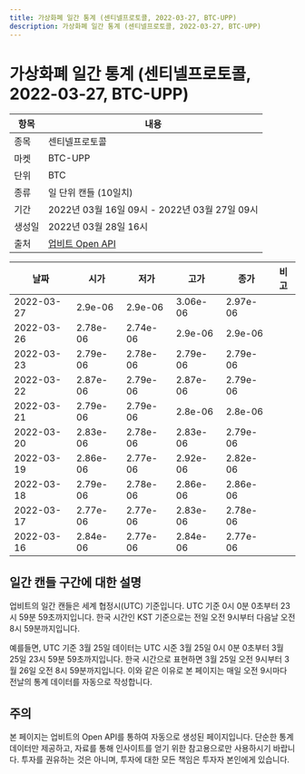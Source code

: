 ```yaml
---
title: 가상화폐 일간 통계 (센티넬프로토콜, 2022-03-27, BTC-UPP)
description: 가상화폐 일간 통계 (센티넬프로토콜, 2022-03-27, BTC-UPP)
---
```


가상화폐 일간 통계 (센티넬프로토콜, 2022-03-27, BTC-UPP)
===

|항목|내용|
|--|--|
|종목|센티넬프로토콜|
|마켓|BTC-UPP|
|단위|BTC|
|종류|일 단위 캔들 (10일치)|
|기간|2022년 03월 16일 09시 - 2022년 03월 27일 09시|
|생성일|2022년 03월 28일 16시|
|출처|[업비트 Open API](https://docs.upbit.com)|


|날짜|시가|저가|고가|종가|비고|
|--|--|--|--|--|--|
|2022-03-27|2.9e-06|2.9e-06|3.06e-06|2.97e-06|    |
|2022-03-26|2.78e-06|2.74e-06|2.9e-06|2.9e-06|    |
|2022-03-23|2.79e-06|2.78e-06|2.79e-06|2.79e-06|    |
|2022-03-22|2.87e-06|2.79e-06|2.87e-06|2.79e-06|    |
|2022-03-21|2.79e-06|2.79e-06|2.8e-06|2.8e-06|    |
|2022-03-20|2.83e-06|2.78e-06|2.83e-06|2.79e-06|    |
|2022-03-19|2.86e-06|2.77e-06|2.92e-06|2.82e-06|    |
|2022-03-18|2.79e-06|2.78e-06|2.86e-06|2.86e-06|    |
|2022-03-17|2.77e-06|2.77e-06|2.83e-06|2.78e-06|    |
|2022-03-16|2.84e-06|2.77e-06|2.84e-06|2.77e-06|    |


일간 캔들 구간에 대한 설명
---


업비트의 일간 캔들은 세계 협정시(UTC) 기준입니다. 
UTC 기준 0시 0분 0초부터 23시 59분 59초까지입니다. 
한국 시간인 KST 기준으로는 전일 오전 9시부터 다음날 오전 8시 59분까지입니다. 


예를들면, UTC 기준 3월 25일 데이터는 UTC 시준 3월 25일 0시 0분 0초부터 3월 25일 23시 59분 59초까지입니다. 
한국 시간으로 표현하면 3월 25일 오전 9시부터 3월 26일 오전 8시 59분까지입니다. 
이와 같은 이유로 본 페이지는 매일 오전 9시마다 전날의 통계 데이터를 자동으로 작성합니다. 


주의
---


본 페이지는 업비트의 Open API를 통하여 자동으로 생성된 페이지입니다. 
단순한 통계 데이터만 제공하고, 자료를 통해 인사이트를 얻기 위한 참고용으로만 사용하시기 바랍니다. 
투자를 권유하는 것은 아니며, 투자에 대한 모든 책임은 투자자 본인에게 있습니다. 

